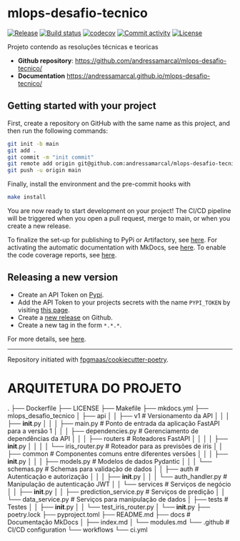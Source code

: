 # mlops-desafio-tecnico

[![Release](https://img.shields.io/github/v/release/andressamarcal/mlops-desafio-tecnico)](https://img.shields.io/github/v/release/andressamarcal/mlops-desafio-tecnico)
[![Build status](https://img.shields.io/github/actions/workflow/status/andressamarcal/mlops-desafio-tecnico/main.yml?branch=main)](https://github.com/andressamarcal/mlops-desafio-tecnico/actions/workflows/main.yml?query=branch%3Amain)
[![codecov](https://codecov.io/gh/andressamarcal/mlops-desafio-tecnico/branch/main/graph/badge.svg)](https://codecov.io/gh/andressamarcal/mlops-desafio-tecnico)
[![Commit activity](https://img.shields.io/github/commit-activity/m/andressamarcal/mlops-desafio-tecnico)](https://img.shields.io/github/commit-activity/m/andressamarcal/mlops-desafio-tecnico)
[![License](https://img.shields.io/github/license/andressamarcal/mlops-desafio-tecnico)](https://img.shields.io/github/license/andressamarcal/mlops-desafio-tecnico)

Projeto contendo as resoluções técnicas e teoricas

- **Github repository**: <https://github.com/andressamarcal/mlops-desafio-tecnico/>
- **Documentation** <https://andressamarcal.github.io/mlops-desafio-tecnico/>

## Getting started with your project

First, create a repository on GitHub with the same name as this project, and then run the following commands:

```bash
git init -b main
git add .
git commit -m "init commit"
git remote add origin git@github.com:andressamarcal/mlops-desafio-tecnico.git
git push -u origin main
```

Finally, install the environment and the pre-commit hooks with

```bash
make install
```

You are now ready to start development on your project!
The CI/CD pipeline will be triggered when you open a pull request, merge to main, or when you create a new release.

To finalize the set-up for publishing to PyPi or Artifactory, see [here](https://fpgmaas.github.io/cookiecutter-poetry/features/publishing/#set-up-for-pypi).
For activating the automatic documentation with MkDocs, see [here](https://fpgmaas.github.io/cookiecutter-poetry/features/mkdocs/#enabling-the-documentation-on-github).
To enable the code coverage reports, see [here](https://fpgmaas.github.io/cookiecutter-poetry/features/codecov/).

## Releasing a new version

- Create an API Token on [Pypi](https://pypi.org/).
- Add the API Token to your projects secrets with the name `PYPI_TOKEN` by visiting [this page](https://github.com/andressamarcal/mlops-desafio-tecnico/settings/secrets/actions/new).
- Create a [new release](https://github.com/andressamarcal/mlops-desafio-tecnico/releases/new) on Github.
- Create a new tag in the form `*.*.*`.

For more details, see [here](https://fpgmaas.github.io/cookiecutter-poetry/features/cicd/#how-to-trigger-a-release).

---

Repository initiated with [fpgmaas/cookiecutter-poetry](https://github.com/fpgmaas/cookiecutter-poetry).

# ARQUITETURA DO PROJETO

.
├── Dockerfile
├── LICENSE
├── Makefile
├── mkdocs.yml
├── mlops_desafio_tecnico
│ ├── api
│ │ ├── v1 # Versionamento da API
│ │ │ ├── **init**.py
│ │ │ ├── main.py # Ponto de entrada da aplicação FastAPI para a versão 1
│ │ │ ├── dependencies.py # Gerenciamento de dependências da API
│ │ │ ├── routers # Roteadores FastAPI
│ │ │ │ ├── **init**.py
│ │ │ │ └── iris_router.py # Roteador para as previsões de íris
│ │ ├── common # Componentes comuns entre diferentes versões
│ │ │ ├── **init**.py
│ │ │ ├── models.py # Modelos de dados Pydantic
│ │ │ └── schemas.py # Schemas para validação de dados
│ │ ├── auth # Autenticação e autorização
│ │ │ ├── **init**.py
│ │ │ └── auth_handler.py # Manipulação de autenticação JWT
│ │ └── services # Serviços de negócio
│ │ ├── **init**.py
│ │ ├── prediction_service.py # Serviços de predição
│ │ └── data_service.py # Serviços para manipulação de dados
│ ├── tests # Testes
│ │ ├── **init**.py
│ │ └── test_iris_router.py
│ └── **init**.py
├── poetry.lock
├── pyproject.toml
├── README.md
├── docs # Documentação MkDocs
│ ├── index.md
│ └── modules.md
└── .github # CI/CD configuration
└── workflows
└── ci.yml
